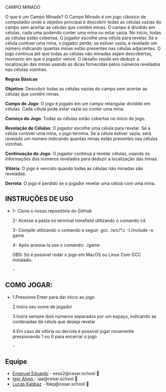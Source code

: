 

CAMPO MINADO


O que é um Campo Minado?
O Campo Minado é um jogo clássico de computador onde o objetivo principal é descobrir todas as células vazias do campo sem acertar as células que contêm minas. O campo é dividido em células, cada uma podendo conter uma mina ou estar vazia. No início, todas as células estão cobertas. O jogador escolhe uma célula para revelar. Se a célula contiver uma mina, o jogador perde; se estiver vazia, é revelado um número indicando quantas minas estão presentes nas células adjacentes. O jogo continua até que todas as células não minadas sejam descobertas, momento em que o jogador vence. O desafio reside em deduzir a localização das minas usando as dicas fornecidas pelos números revelados nas células vizinhas.



<b>Regras Básicas</b>


<b>Objetivo</b>: Descobrir todas as células vazias do campo sem acertar as células que contêm minas.

<b>Campo de Jogo</b>: O jogo é jogado em um campo retangular dividido em células. Cada célula pode estar vazia ou conter uma mina.

<b>Começo do Jogo</b>: Todas as células estão cobertas no início do jogo.

<b>Revelação de Células</b>: O jogador escolhe uma célula para revelar. Se a célula contiver uma mina, o jogo termina. Se a célula estiver vazia, será revelado um número indicando quantas minas estão presentes nas células vizinhas.

<b>Continuação do Jogo</b>: O jogador continua a revelar células, usando as informações dos números revelados para deduzir a localização das minas.

<b>Vitória</b>: O jogo é vencido quando todas as células não minadas são reveladas.

<b>Derrota</b>: O jogo é perdido se o jogador revelar uma célula com uma mina.

<h2>INSTRUÇÕES DE USO</h2>
<ul>
  <li>
    <a> 1- Clone o nosso repositório do GitHub 


2- Acesse a pasta no terminal minefield utilizando o comando cd

3- Compile utilizando o comando a seguir:
gcc ./src/*.c -I./include -o game

4-   Após acessa-la use o comando:
./game

OBS: Só é possivel rodar o jogo em MacOS ou Linux
Com GCC instalado.


</a> -
  </li>
</ul>
<h2>COMO JOGAR: </h2>
<ul>
  <li>
    <a> 1.Pressione Enter para dar inicio ao jogo 


2.Insira seu nome de jogador 

3.Insira sempre dois números separados por um espaço, indicando as cordenadas da célula que deseja revelar

4.Em caso de vitória ou derrota é possível jogar novamente pressionando  1 ou 0 para encerrar o jogo


</a> -
  </li>
</ul>
<h2>Equipe</h2>
<ul>
  <li>
    <a href="https://github.com/couboii">Emanuel Eduardo</a> -
    eess2@cesar.school 📩
  </li>
  <li>
    <a href="https://github.com/igoralvesa">Igor Alves </a> -
    iaa@cesar.school 📩
  </li>
  <li>
    <a href="https://github.com/Zabbak">Lucas Kabbaz</a> -
    lbkp@cesar.school 📩
  </li>
</ul>








